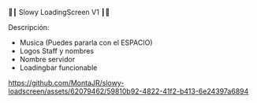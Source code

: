 
🌴┃ Slowy LoadingScreen V1 ┃🌴

Descripción:
- Musica (Puedes pararla con el ESPACIO)
- Logos Staff y nombres
- Nombre servidor
- Loadingbar funcionable

https://github.com/MontaJR/slowy-loadscreen/assets/62079462/59810b92-4822-41f2-b413-6e24397a6894

